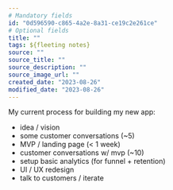 ```yaml
---
# Mandatory fields
id: "0d596590-c865-4a2e-8a31-ce19c2e261ce"
# Optional fields
title: ""
tags: ${fleeting notes}
source: ""
source_title: ""
source_description: ""
source_image_url: ""
created_date: "2023-08-26"
modified_date: "2023-08-26"
---
```

My current process for building my new app:
- idea / vision 
- some customer conversations (~5)
- MVP / landing page (< 1 week)
- customer conversations w/ mvp (~10)
- setup basic analytics (for funnel + retention)
- UI / UX redesign
- talk to customers / iterate